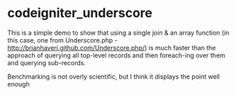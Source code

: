 codeigniter_underscore
======================

This is a simple demo to show that using a single join & an array function (in this case, one from Underscore.php - http://brianhaveri.github.com/Underscore.php/) is much faster than the approach of querying all top-level records and then foreach-ing over them and querying sub-records.

Benchmarking is not overly scientific, but I think it displays the point well enough